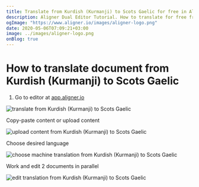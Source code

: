 ```yaml
---
title: Translate from Kurdish (Kurmanji) to Scots Gaelic for free in Aligner Editor
description: Aligner Dual Editor Tutorial. How to translate for free from Kurdish (Kurmanji) to Scots Gaelic. Aligner is multilingual document management platform. 
ogImage: "https://www.aligner.io/images/aligner-logo.png"
date: 2020-05-06T07:09:21+03:00
image: ../images/aligner-logo.png
onBlog: true
---
```


# How to translate document from Kurdish (Kurmanji) to Scots Gaelic

1. Go to editor at [app.aligner.io](https://app.aligner.io "Aligner App web page")

![translate from Kurdish (Kurmanji) to Scots Gaelic](../aligner-blank-editor.png "translate from Kurdish (Kurmanji) to Scots Gaelic")

Copy-paste content or upload content

![upload content from Kurdish (Kurmanji) to Scots Gaelic](../aligner-uploaded-document.png "upload content from Kurdish (Kurmanji) to Scots Gaelic")

Choose desired language

![choose machine translation from Kurdish (Kurmanji) to Scots Gaelic](../aligner-language-dropdown.png "choose machine translation from Kurdish (Kurmanji) to Scots Gaelic")

Work and edit 2 documents in parallel

![edit translation from Kurdish (Kurmanji) to Scots Gaelic](../aligner-double-sitded-editor.png "edit translation from Kurdish (Kurmanji) to Scots Gaelic")

